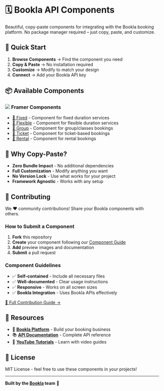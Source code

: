 # 🗓️ Bookla API Components

Beautiful, copy-paste components for integrating with the Bookla booking platform. No package manager required – just copy, paste, and customize.

## 🚀 Quick Start

1. **Browse Components** → Find the component you need
2. **Copy & Paste** → No installation required
3. **Customize** → Modify to match your design
4. **Connect** → Add your Bookla API key

## 📦 Available Components

### <img src="https://avatars.githubusercontent.com/u/42876?s=16&v=4" /> Framer Components
- [📅 Fixed](./components/framer/fixed) - Component for fixed duration services
- [📅 Flexible](./components/framer/flexible) - Component for flexible duration services
- [📅 Group](./components/framer/group) - Component for group/classes bookings
- [📅 Ticket](./components/framer/ticket) - Component for ticket-based bookings
- [📅 Rental](./components/framer/rental) - Component for rental bookings

## 🎯 Why Copy-Paste?

- **Zero Bundle Impact** - No additional dependencies
- **Full Customization** - Modify anything you want
- **No Version Lock** - Use what works for your project
- **Framework Agnostic** - Works with any setup

## 🤝 Contributing

We ❤️ community contributions! Share your Bookla components with others.

### How to Submit a Component

1. **Fork** this repository
2. **Create** your component following our [Component Guide](./docs/contribution-guide.md)
3. **Add** preview images and documentation
4. **Submit** a pull request

### Component Guidelines

- ✅ **Self-contained** - Include all necessary files
- ✅ **Well-documented** - Clear usage instructions
- ✅ **Responsive** - Works on all screen sizes
- ✅ **Bookla Integration** - Uses Bookla APIs effectively

[📖 Full Contribution Guide →](./CONTRIBUTING.md)

## 🔗 Resources

- 📖 **[Bookla Platform](https://bookla.com)** - Build your booking business
- 📚 **[API Documentation](https://docs.bookla.com)** - Complete API reference
- 🎥 **[YouTube Tutorials](https://www.youtube.com/@bookla_com)** - Learn with video guides

## 📄 License

MIT License - feel free to use these components in your projects!

---

**Built by the [Bookla](https://bookla.com) team** 🚀
